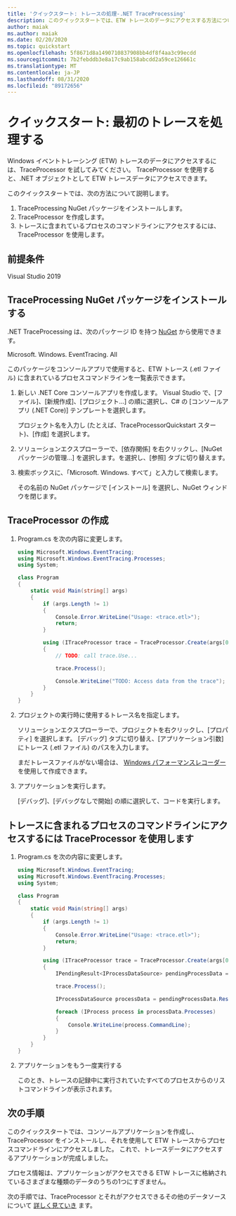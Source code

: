 ```yaml
---
title: 'クイックスタート: トレースの処理-.NET TraceProcessing'
description: このクイックスタートでは、ETW トレースのデータにアクセスする方法について説明します。
author: maiak
ms.author: maiak
ms.date: 02/20/2020
ms.topic: quickstart
ms.openlocfilehash: 5f8671d8a1490710837908bb4df8f4aa3c99ecdd
ms.sourcegitcommit: 7b2febddb3e8a17c9ab158abcdd2a59ce126661c
ms.translationtype: MT
ms.contentlocale: ja-JP
ms.lasthandoff: 08/31/2020
ms.locfileid: "89172656"
---
```

# <a name="quickstart-process-your-first-trace"></a>クイックスタート: 最初のトレースを処理する

Windows イベントトレーシング (ETW) トレースのデータにアクセスするには、TraceProcessor を試してみてください。 TraceProcessor を使用すると、.NET オブジェクトとして ETW トレースデータにアクセスできます。

このクイックスタートでは、次の方法について説明します。

1. TraceProcessing NuGet パッケージをインストールします。
2. TraceProcessor を作成します。
3. トレースに含まれているプロセスのコマンドラインにアクセスするには、TraceProcessor を使用します。

## <a name="prerequisites"></a>前提条件

Visual Studio 2019

## <a name="install-the-traceprocessing-nuget-package"></a>TraceProcessing NuGet パッケージをインストールする

.NET TraceProcessing は、次のパッケージ ID を持つ [NuGet](https://www.nuget.org/packages/Microsoft.Windows.EventTracing.Processing.All) から使用できます。

Microsoft. Windows. EventTracing. All

このパッケージをコンソールアプリで使用すると、ETW トレース (.etl ファイル) に含まれているプロセスコマンドラインを一覧表示できます。

1. 新しい .NET Core コンソールアプリを作成します。 Visual Studio で、[ファイル]、[新規作成]、[プロジェクト...] の順に選択し、C# の [コンソールアプリ (.NET Core)] テンプレートを選択します。

    プロジェクト名を入力し (たとえば、TraceProcessorQuickstart スタート)、[作成] を選択します。

2. ソリューションエクスプローラーで、[依存関係] を右クリックし、[NuGet パッケージの管理...] を選択します。を選択し、[参照] タブに切り替えます。

3. 検索ボックスに、「Microsoft. Windows. すべて」と入力して検索します。

    その名前の NuGet パッケージで [インストール] を選択し、NuGet ウィンドウを閉じます。

## <a name="create-a-traceprocessor"></a>TraceProcessor の作成

1. Program.cs を次の内容に変更します。

    ```csharp
    using Microsoft.Windows.EventTracing;
    using Microsoft.Windows.EventTracing.Processes;
    using System;

    class Program
    {
        static void Main(string[] args)
        {
            if (args.Length != 1)
            {
                Console.Error.WriteLine("Usage: <trace.etl>");
                return;
            }

            using (ITraceProcessor trace = TraceProcessor.Create(args[0]))
            {
                // TODO: call trace.Use...

                trace.Process();

                Console.WriteLine("TODO: Access data from the trace");
            }
        }
    }
    ```

2. プロジェクトの実行時に使用するトレース名を指定します。

    ソリューションエクスプローラーで、プロジェクトを右クリックし、[プロパティ] を選択します。 [デバッグ] タブに切り替え、[アプリケーション引数] にトレース (.etl ファイル) のパスを入力します。

    まだトレースファイルがない場合は、 [Windows パフォーマンスレコーダー](/windows-hardware/test/wpt/start-a-recording) を使用して作成できます。

3. アプリケーションを実行します。

    [デバッグ]、[デバッグなしで開始] の順に選択して、コードを実行します。

## <a name="use-traceprocessor-to-access-process-command-lines-contained-in-the-trace"></a>トレースに含まれるプロセスのコマンドラインにアクセスするには TraceProcessor を使用します

1. Program.cs を次の内容に変更します。

    ```csharp
    using Microsoft.Windows.EventTracing;
    using Microsoft.Windows.EventTracing.Processes;
    using System;

    class Program
    {
        static void Main(string[] args)
        {
            if (args.Length != 1)
            {
                Console.Error.WriteLine("Usage: <trace.etl>");
                return;
            }

            using (ITraceProcessor trace = TraceProcessor.Create(args[0]))
            {
                IPendingResult<IProcessDataSource> pendingProcessData = trace.UseProcesses();

                trace.Process();

                IProcessDataSource processData = pendingProcessData.Result;

                foreach (IProcess process in processData.Processes)
                {
                    Console.WriteLine(process.CommandLine);
                }
            }
        }
    }
    ```

2. アプリケーションをもう一度実行する

    このとき、トレースの記録中に実行されていたすべてのプロセスからのリストコマンドラインが表示されます。

## <a name="next-steps"></a>次の手順

このクイックスタートでは、コンソールアプリケーションを作成し、TraceProcessor をインストールし、それを使用して ETW トレースからプロセスコマンドラインにアクセスしました。 これで、トレースデータにアクセスするアプリケーションが完成しました。

プロセス情報は、アプリケーションがアクセスできる ETW トレースに格納されているさまざまな種類のデータのうちの1つにすぎません。

次の手順では、TraceProcessor とそれがアクセスできるその他のデータソースについて [詳しく見ていき](tutorial.md) ます。